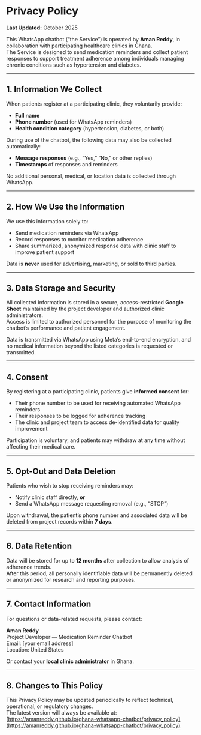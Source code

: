 # Privacy Policy

**Last Updated:** October 2025  

This WhatsApp chatbot (“the Service”) is operated by **Aman Reddy**, in collaboration with participating healthcare clinics in Ghana.  
The Service is designed to send medication reminders and collect patient responses to support treatment adherence among individuals managing chronic conditions such as hypertension and diabetes.

---

## 1. Information We Collect
When patients register at a participating clinic, they voluntarily provide:
- **Full name**  
- **Phone number** (used for WhatsApp reminders)  
- **Health condition category** (hypertension, diabetes, or both)

During use of the chatbot, the following data may also be collected automatically:
- **Message responses** (e.g., “Yes,” “No,” or other replies)  
- **Timestamps** of responses and reminders  

No additional personal, medical, or location data is collected through WhatsApp.

---

## 2. How We Use the Information
We use this information solely to:
- Send medication reminders via WhatsApp  
- Record responses to monitor medication adherence  
- Share summarized, anonymized response data with clinic staff to improve patient support  

Data is **never** used for advertising, marketing, or sold to third parties.

---

## 3. Data Storage and Security
All collected information is stored in a secure, access-restricted **Google Sheet** maintained by the project developer and authorized clinic administrators.  
Access is limited to authorized personnel for the purpose of monitoring the chatbot’s performance and patient engagement.

Data is transmitted via WhatsApp using Meta’s end-to-end encryption, and no medical information beyond the listed categories is requested or transmitted.

---

## 4. Consent
By registering at a participating clinic, patients give **informed consent** for:
- Their phone number to be used for receiving automated WhatsApp reminders  
- Their responses to be logged for adherence tracking  
- The clinic and project team to access de-identified data for quality improvement  

Participation is voluntary, and patients may withdraw at any time without affecting their medical care.

---

## 5. Opt-Out and Data Deletion
Patients who wish to stop receiving reminders may:
- Notify clinic staff directly, **or**  
- Send a WhatsApp message requesting removal (e.g., “STOP”)  

Upon withdrawal, the patient’s phone number and associated data will be deleted from project records within **7 days**.

---

## 6. Data Retention
Data will be stored for up to **12 months** after collection to allow analysis of adherence trends.  
After this period, all personally identifiable data will be permanently deleted or anonymized for research and reporting purposes.

---

## 7. Contact Information
For questions or data-related requests, please contact:  

**Aman Reddy**  
Project Developer — Medication Reminder Chatbot  
Email: [your email address]  
Location: United States  

Or contact your **local clinic administrator** in Ghana.

---

## 8. Changes to This Policy
This Privacy Policy may be updated periodically to reflect technical, operational, or regulatory changes.  
The latest version will always be available at:  
[https://amanreddy.github.io/ghana-whatsapp-chatbot/privacy_policy](https://amanreddy.github.io/ghana-whatsapp-chatbot/privacy_policy)
